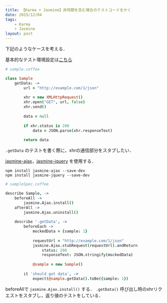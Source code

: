 ```yaml
---
title: 【Karma + Jasmine】非同期を含む場合のテストコードをかく
date: 2015/12/04
tags:
    - Karma
    - Jasmine
layout: post
---
```


下記のようなケースを考える．

基本的なテスト環境設定は[こちら](http://yutarotanaka.com/blog/coffeescript-grunt-karma-jasmine/)

``` coffeescript
# sample.coffee

class Sample
    getData: ->
        url = "http://example.com/1/json"
        
        xhr = new XMLHttpRequest()
        xhr.open("GET", url, false)
        xhr.send()
        
        data = null
        
        if xhr.status is 200
            data = JSON.parse(xhr.responseText)
            
        return data
```

`.getData` のテストを書く際に，xhrの通信部分をスタブしたい．

[jasmine-ajax](https://github.com/jasmine/jasmine-ajax)，[jasmine-jquery](https://github.com/velesin/jasmine-jquery) を使用する．

```
npm install jasmine-ajax --save-dev
npm install jasmine-jquery --save-dev
```

``` coffeescript
# sampleSpec.coffee

describe Sample, ->
    beforeAll ->
        jasmine.Ajax.install()
    afterAll ->
        jasmine.Ajax.uninstall()
    
    describe '.getData', ->
        beforeEach ->
            mockedData = {sample: 1}
    
            requestUrl = "http://example.com/1/json"
            jasmine.Ajax.stubRequest(requestUrl).andReturn
                status: 200
                responseText: JSON.stringify(mockedData)
                
            @sample = new Sample()
            
        it 'should got data', ->
            expect(@sample.getData().toBe({sample: 1})
```

beforeAllで `jasmine.Ajax.install()` する．
`.getData()` 呼び出し時のxhrリクエストをスタブし，返り値のテストをしている．
